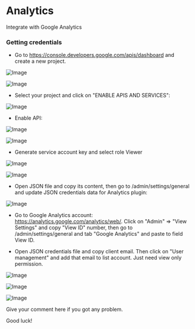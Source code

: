 #  Analytics

Integrate with Google Analytics

### Getting credentials

- Go to https://console.developers.google.com/apis/dashboard and create a new project.

![Image](https://laravel-cms.gistensal.com/storage/uploads/1/analytics/step1.png)

![Image](https://laravel-cms.gistensal.com/storage/uploads/1/analytics/step2.png)

- Select your project and click on "ENABLE APIS AND SERVICES":

![Image](https://laravel-cms.gistensal.com/storage/uploads/1/analytics/step3.png)

- Enable API:

![Image](https://laravel-cms.gistensal.com/storage/uploads/1/analytics/step4.png)

![Image](https://laravel-cms.gistensal.com/storage/uploads/1/analytics/step5.png)


- Generate service account key and select role Viewer

![Image](https://laravel-cms.gistensal.com/storage/uploads/1/analytics/step6.png)

![Image](https://laravel-cms.gistensal.com/storage/uploads/1/analytics/step7.png)

- Open JSON file and copy its content, then go to /admin/settings/general and update JSON credentials data for Analytics plugin: 

![Image](https://laravel-cms.gistensal.com/storage/uploads/1/analytics/step8.png)

- Go to Google Analytics account: https://analytics.google.com/analytics/web/. Click on "Admin" => "View Settings" and copy "View ID" number, then go to /admin/settings/general and tab "Google Analytics" and paste to field View ID.

- Open JSON credentials file and copy client email. Then click on "User management" and add that email to list account. Just need view only permission.

![Image](https://laravel-cms.gistensal.com/storage/uploads/1/analytics/step9.png)

![Image](https://laravel-cms.gistensal.com/storage/uploads/1/analytics/step10.png)

![Image](https://laravel-cms.gistensal.com/storage/uploads/1/analytics/step11.png)

Give your comment here if you got any problem.

Good luck!